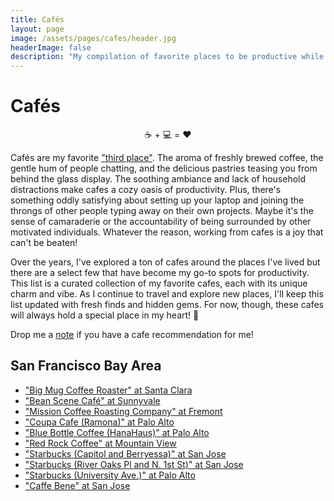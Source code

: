 ```yaml
---
title: Cafés
layout: page
image: /assets/pages/cafes/header.jpg
headerImage: false
description: "My compilation of favorite places to be productive while enjoying a caffeine high!"
---
```

<h1>Cafés</h1>

<p style="text-align: center">☕️ + 💻 = ♥️<p>

<p>Cafés are my favorite <a href="https://en.wikipedia.org/wiki/Third_place">"third place"</a>. The aroma of freshly brewed coffee, the gentle hum of people chatting, and the delicious pastries teasing you from behind the glass display. The soothing ambiance and lack of household distractions make cafes a cozy oasis of productivity. Plus, there's something oddly satisfying about setting up your laptop and joining the throngs of other people typing away on their own projects. Maybe it's the sense of camaraderie or the accountability of being surrounded by other motivated individuals. Whatever the reason, working from cafes is a joy that can't be beaten!</p>

<p>Over the years, I've explored a ton of cafes around the places I've lived but there are a select few that have become my go-to spots for productivity. This list is a curated collection of my favorite cafes, each with its unique charm and vibe. As I continue to travel and explore new places, I'll keep this list updated with fresh finds and hidden gems. For now, though, these cafes will always hold a special place in my heart! 🫶</p>

<p>Drop me a <a href="mailto:me@sandeepraju.in">note</a> if you have a cafe recommendation for me!</p>

<h2>San Francisco Bay Area</h2>

<ul>
    <li><a href="https://goo.gl/maps/dEZWxjGTUNvQAPDv5">"Big Mug Coffee Roaster" at Santa Clara</a></li>
    <li><a href="https://goo.gl/maps/zjNVuAnJrgXRDcoX9">"Bean Scene Café" at Sunnyvale</a></li>
    <li><a href="https://goo.gl/maps/JTuYAXzsdw52inth7">"Mission Coffee Roasting Company" at Fremont</a></li>
    <li><a href="https://goo.gl/maps/zEjGvDiWv1y99mVSA">"Coupa Cafe (Ramona)" at Palo Alto</a></li>
    <li><a href="https://goo.gl/maps/21TwdibWH4QhoZK68">"Blue Bottle Coffee (HanaHaus)" at Palo Alto</a></li>
    <li><a href="https://goo.gl/maps/eK2aKaQPkpSnmKG67">"Red Rock Coffee" at Mountain View</a></li>
    <li><a href="https://maps.app.goo.gl/pfxUQGQsHP5MdC5p8">"Starbucks (Capitol and Berryessa)" at San Jose</a></li>
    <li><a href="https://maps.app.goo.gl/BRzqQYbiDiiGsgJSA">"Starbucks (River Oaks Pl and N. 1st St)" at San Jose</a></li>
    <li><a href="https://maps.app.goo.gl/X5BVMhvaCTRm5YcQ6">"Starbucks (University Ave.)" at Palo Alto</a></li>
    <li><a href="https://maps.app.goo.gl/dmcK4wuSQEQgF7FD9">"Caffe Bene" at San Jose</a></li>
</ul>
